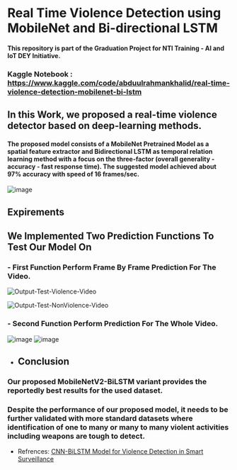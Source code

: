 # Real Time Violence Detection using MobileNet and Bi-directional LSTM
#### This repository is part of the Graduation Project for NTI Training -  AI and IoT DEY Initiative. 
### Kaggle Notebook : https://www.kaggle.com/code/abduulrahmankhalid/real-time-violence-detection-mobilenet-bi-lstm

## In this Work, we proposed a real-time violence detector based on deep-learning methods.
#### The proposed model consists of a MobileNet Pretrained Model as a spatial feature extractor and Bidirectional LSTM as temporal relation learning method with a focus on the three-factor (overall generality - accuracy - fast response time). The suggested model achieved about 97% accuracy with speed of 16 frames/sec.
![image](https://user-images.githubusercontent.com/76521677/192987124-6ab45fd6-aef9-4359-a795-c2bbebec674f.png)


## Expirements
## We Implemented Two Prediction Functions To Test Our Model On
### - First Function Perform Frame By Frame Prediction For The Video.

![Output-Test-Violence-Video](https://user-images.githubusercontent.com/76521677/192982850-07593c8d-a674-4f2f-a80d-924ae318a9d7.gif)

![Output-Test-NonViolence-Video](https://user-images.githubusercontent.com/76521677/192983491-64b20a82-326c-48cb-8932-8e59f8ccdbcc.gif)

### - Second Function Perform Prediction For The Whole Video.

![image](https://user-images.githubusercontent.com/76521677/192984158-6b942c47-a0a3-409a-9b57-5795b3e548ad.png)
![image](https://user-images.githubusercontent.com/76521677/192984193-2a0e11e5-6b2a-4b40-81bc-2227d52853c5.png)

- ## Conclusion
### Our proposed MobileNetV2-BiLSTM variant provides the reportedly best results for the used dataset.
### Despite the performance of our proposed model, it needs to be further validated with more standard datasets where identification of one to many or many to many violent activities including weapons are tough to detect.


- Refrences: [CNN-BiLSTM Model for Violence Detection in Smart Surveillance](https://link.springer.com/article/10.1007/s42979-020-00207-x#Sec15)
